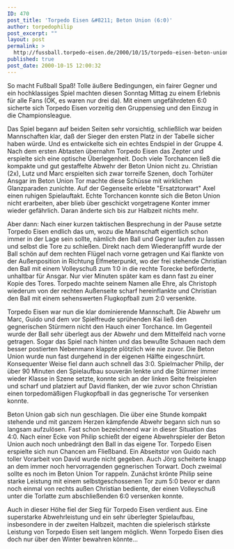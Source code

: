 ```yaml
---
ID: 470
post_title: 'Torpedo Eisen &#8211; Beton Union (6:0)'
author: torpedophilip
post_excerpt: ""
layout: post
permalink: >
  http://fussball.torpedo-eisen.de/2000/10/15/torpedo-eisen-beton-union-60/
published: true
post_date: 2000-10-15 12:00:32
---
```

So macht Fußball Spaß! Tolle äußere Bedingungen, ein fairer Gegner und ein hochklassiges Spiel machten diesen Sonntag Mittag zu einem Erlebnis für alle Fans (OK, es waren nur drei da). Mit einem ungefährdeten 6:0 sicherte sich Torpedo Eisen vorzeitig den Gruppensieg und den Einzug in die Championsleague.

Das Spiel begann auf beiden Seiten sehr vorsichtig, schließlich war beiden Mannschaften klar, daß der Sieger den ersten Platz in der Tabelle sicher haben würde. Und es entwickelte sich ein echtes Endspiel in der Gruppe 4. Nach dem ersten Abtasten übernahm Torpedo Eisen das Zepter und erspielte sich eine optische Überlegenheit. Doch viele Torchancen ließ die kompakte und gut gestaffelte Abwehr der Beton Union nicht zu. Christian (2x), Lutz und Marc erspielten sich zwar torreife Szenen, doch Torhüter Ansgar im Beton Union Tor machte diese Schüsse mit wirklichen Glanzparaden zunichte. Auf der Gegenseite erlebte "Ersatztorwart" Axel einen ruhigen Spielauftakt. Echte Torchancen konnte sich die Beton Union nicht erarbeiten, aber blieb über geschickt vorgetragene Konter immer wieder gefährlich. Daran änderte sich bis zur Halbzeit nichts mehr.

Aber dann: Nach einer kurzen taktischen Besprechung in der Pause setzte Torpedo Eisen endlich das um, wozu die Mannschaft eigentlich schon immer in der Lage sein sollte, nämlich den Ball und Gegner laufen zu lassen und selbst die Tore zu schießen. Direkt nach dem Wiederanpfiff wurde der Ball schön auf dem rechten Flügel nach vorne getragen und Kai flankte von der Außenposition in Richtung Elfmeterpunkt, wo der frei stehende Christian den Ball mit einem Volleyschuß zum 1:0 in die rechte Torecke beförderte, unhaltbar für Ansgar. Nur vier Minuten später kam es dann fast zu einer Kopie des Tores. Torpedo machte seinem Namen alle Ehre, als Christoph wiederum von der rechten Außenseite scharf hereinflankte und Christian den Ball mit einem sehenswerten Flugkopfball zum 2:0 versenkte.

Torpedo Eisen war nun die klar dominierende Mannschaft. Die Abwehr um Marc, Guido und dem vor Spielfreude sprühenden Kai ließ den gegnerischen Stürmern nicht den Hauch einer Torchance. Im Gegenteil wurde der Ball sehr überlegt aus der Abwehr und dem Mittelfeld nach vorne getragen. Sogar das Spiel nach hinten und das bewußte Schauen nach dem besser postierten Nebenmann klappte plötzlich wie nie zuvor. Die Beton Union wurde nun fast durgehend in der eigenen Hälfte eingeschnürt. Konsequenter Weise fiel dann auch schnell das 3:0. Spielmacher Philip, der über 90 Minuten den Spielaufbau souverän lenkte und die Stürmer immer wieder Klasse in Szene setzte, konnte sich an der linken Seite freispielen und scharf und platziert auf David flanken, der wie zuvor schon Christian einen torpedomäßigen Flugkopfball in das gegnerische Tor versenken konnte.

Beton Union gab sich nun geschlagen. Die über eine Stunde kompakt stehende und mit ganzem Herzen kämpfende Abwehr begann sich nun so langsam aufzulösen. Fast schon bezeichnend war in dieser Situation das 4:0. Nach einer Ecke von Philip schießt der eigene Abwehrspieler der Beton Union auch noch unbedrängt den Ball in das eigene Tor. Torpedo Eisen erspielte sich nun Chancen am Fließband. Ein Abseitstor von Guido nach toller Vorarbeit von David wurde nicht gegeben. Auch Jörg scheiterte knapp an dem immer noch hervorragenden gegnerischen Torwart. Doch zweimal sollte es noch im Beton Union Tor rappeln. Zunächst krönte Philip seine starke Leistung mit einem selbstgeschossenen Tor zum 5:0 bevor er dann noch einmal von rechts außen Christian bediente, der einen Volleyschuß unter die Torlatte zum abschließenden 6:0 versenken konnte.

Auch in dieser Höhe fiel der Sieg für Torpedo Eisen verdient aus. Eine superstarke Abwehrleistung und ein sehr überlegter Spielaufbau, insbesondere in der zweiten Halbzeit, machten die spielerisch stärkste Leistung von Torpedo Eisen seit langem möglich. Wenn Torpedo Eisen dies doch nur über den Winter bewahren könnte...